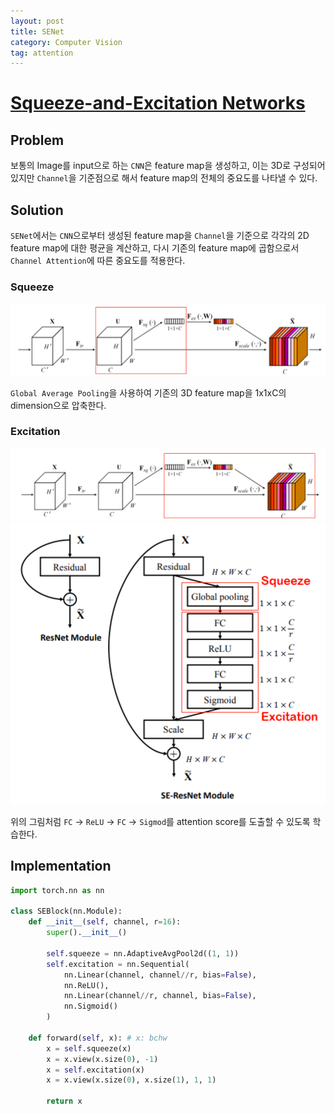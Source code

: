 ```yaml
---
layout: post
title: SENet
category: Computer Vision
tag: attention
---
```


# [Squeeze-and-Excitation Networks](https://arxiv.org/abs/1709.01507)

## Problem

보통의 Image를 input으로 하는 `CNN`은 feature map을 생성하고, 이는 3D로 구성되어 있지만 `Channel`을 기준점으로 해서 feature map의 전체의 중요도를 나타낼 수 있다. 

## Solution

`SENet`에서는 `CNN`으로부터 생성된 feature map을 `Channel`을 기준으로 각각의 2D feature map에 대한 평균을 계산하고, 다시 기존의 feature map에 곱함으로서 `Channel Attention`에 따른 중요도를 적용한다. 


### Squeeze

<img src='/assets/senet/squeeze.png'>

`Global Average Pooling`을 사용하여 기존의 3D feature map을 1x1xC의 dimension으로 압축한다. 

### Excitation

<img src='/assets/senet/excitation.png'>

<img src='/assets/senet/senet.png'>

위의 그림처럼 `FC` -> `ReLU` -> `FC` -> `Sigmod`를 attention score를 도출할 수 있도록 학습한다. 

## Implementation

```python
import torch.nn as nn

class SEBlock(nn.Module):
    def __init__(self, channel, r=16):
        super().__init__()

        self.squeeze = nn.AdaptiveAvgPool2d((1, 1))
        self.excitation = nn.Sequential(
            nn.Linear(channel, channel//r, bias=False),
            nn.ReLU(),
            nn.Linear(channel//r, channel, bias=False),
            nn.Sigmoid()
        )

    def forward(self, x): # x: bchw
        x = self.squeeze(x)
        x = x.view(x.size(0), -1)
        x = self.excitation(x)
        x = x.view(x.size(0), x.size(1), 1, 1)

        return x
```










